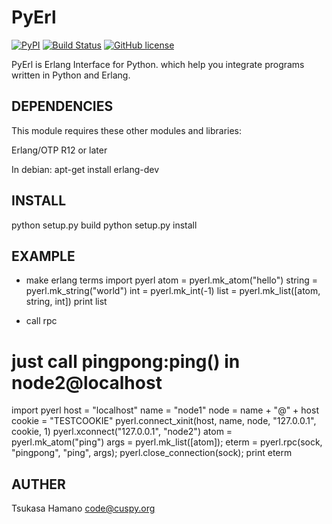 PyErl
=====

[![PyPI](https://img.shields.io/pypi/v/PyErl.svg)](https://pypi.python.org/pypi/PyErl/)
[![Build Status](https://travis-ci.org/hamano/python-erlang-interface.svg?branch=master)](https://travis-ci.org/hamano/python-erlang-interface)
[![GitHub license](https://img.shields.io/github/license/hamano/python-erlang-interface.svg)]()

PyErl is Erlang Interface for Python. which help you integrate
programs written in Python and Erlang.

DEPENDENCIES
------------

This module requires these other modules and libraries:

 Erlang/OTP R12 or later

In debian:
 apt-get install erlang-dev

INSTALL
-------

 python setup.py build
 python setup.py install

EXAMPLE
-------

* make erlang terms
 import pyerl
 atom = pyerl.mk_atom("hello")
 string = pyerl.mk_string("world")
 int = pyerl.mk_int(-1)
 list = pyerl.mk_list([atom, string, int])
 print list

* call rpc
 # just call pingpong:ping() in node2@localhost
 import pyerl
 host = "localhost"
 name = "node1"
 node = name + "@" + host
 cookie = "TESTCOOKIE"
 pyerl.connect_xinit(host, name, node, "127.0.0.1", cookie, 1)
 pyerl.xconnect("127.0.0.1", "node2")
 atom = pyerl.mk_atom("ping")
 args = pyerl.mk_list([atom]);
 eterm = pyerl.rpc(sock, "pingpong", "ping", args);
 pyerl.close_connection(sock);
 print eterm

AUTHER
------
Tsukasa Hamano <code@cuspy.org>
